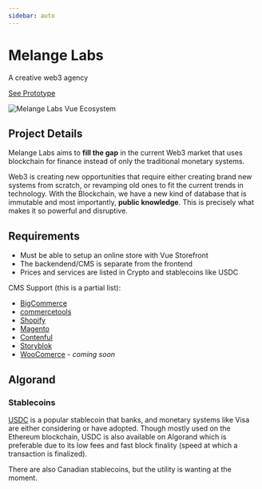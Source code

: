 ```yaml
---
sidebar: auto
---
```


# Melange Labs
A creative web3 agency

[See Prototype](https://melangelabs.netlify.app)

![Melange Labs Vue Ecosystem](/images/work/melangelabs/mlabs-ecosystem.png)

## Project Details
Melange Labs aims to **fill the gap** in the current Web3 market that uses blockchain for finance instead of only the traditional monetary systems. 

Web3 is creating new opportunities that require either creating brand new systems from scratch, or revamping old ones to fit the current trends in technology.  With the Blockchain, we have a new kind of database that is immutable and most importantly, **public knowledge**. This is precisely what makes it so powerful and disruptive.  

## Requirements

- Must be able to setup an online store with Vue Storefront
- The backendend/CMS is separate from the frontend
- Prices and services are listed in Crypto and stablecoins like USDC

CMS Support (this is a partial list):

- [BigCommerce](https://www.bigcommerce.com/)
- [commercetools](https://commercetools.com/?location=apac)
- [Shopify](https://www.shopify.com/)
- [Magento](https://business.adobe.com/ca/products/magento/magento-commerce.html)
- [Contenful](https://www.contentful.com/)
- [Storyblok](https://www.storyblok.com/)
- [WooComerce](https://woocommerce.com/) - *coming soon*

## Algorand
### Stablecoins

[USDC](https://www.circle.com/en/usdc) is a popular stablecoin that banks, and monetary systems like Visa are either considering or have adopted.  Though mostly used on the Ethereum blockchain, USDC is also available on Algorand which is preferable due to its low fees and fast block finality (speed at which a transaction is finalized). 

There are also Canadian stablecoins, but the utility is wanting at the moment.  


